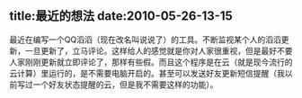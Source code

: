 title:最近的想法
date:2010-05-26-13-15
---
<div id="blogDetailDiv" style="font-size:14px;">&#13;
                                                &#13;
                                                <p>最近在编写一个QQ滔滔（现在改名叫说说了）的工具。不断监视某个人的滔滔更新，一旦更新了，立马评论。这样给人的感觉就是你对人家很重视，但是最好不要人家刚刚更新就立即评论了，那样有些假。而且这个程序是在云（就是现今流行的云计算）里运行的，是不需要电脑开启的。甚至可以发送好友更新短信提醒（我以前写过一个好友状态提醒的云，但是我不需要这样的功能）。</p>&#13;
                                                &#13;
                                            </div>&#13;
										